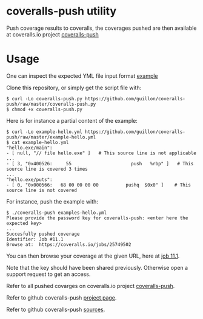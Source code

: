 coveralls-push utility
======================

Push coverage results to coveralls, the coverages pushed are
then available at coveralls.io project [coveralls-push](https://coveralls.io/github/guillon/coveralls-push)

Usage
=====

One can inspect the expected YML file input format [example](example-hello.yml)

Clone this repository, or simply get the script file with:

    $ curl -Lo coveralls-push.py https://github.com/guillon/coveralls-push/raw/master/coveralls-push.py
    $ chmod +x coveralls-push.py

Here is for instance a partial content of the example:

    $ curl -Lo example-hello.yml https://github.com/guillon/coveralls-push/raw/master/example-hello.yml
    $ cat example-hello.yml
    "hello.exe/main":
    - [ null, "// file hello.exe" ]   # This source line is not applicable
    ...
    - [ 3, "0x400526:     55                      push   %rbp" ]   # This source line is covered 3 times
    ...
    "hello.exe/puts":
    - [ 0, "0x000566:   68 00 00 00 00          pushq  $0x0" ]    # This source line is not covered

For instance, push the example with:

    $ ./coveralls-push examples-hello.yml
    Please provide the password key for coveralls-push: <enter here the expected key>
    ...
    Succesfully pushed coverage
    Identifier: Job #11.1
    Browse at:  https://coveralls.io/jobs/25749502

You can then browse your coverage at the given URL, here at [job 11.1](https://coveralls.io/jobs/25749502).

Note that the key should have been shared previously.
Otherwise open a support request to get an access.

Refer to all pushed covarges on coveralls.io project [coveralls-push](https://coveralls.io/github/guillon/coveralls-push).

Refer to github coveralls-push [project page](https://guillon.github.io/coveralls-push).

Refer to github coveralls-push [sources](https://github.com/coveralls-push).

